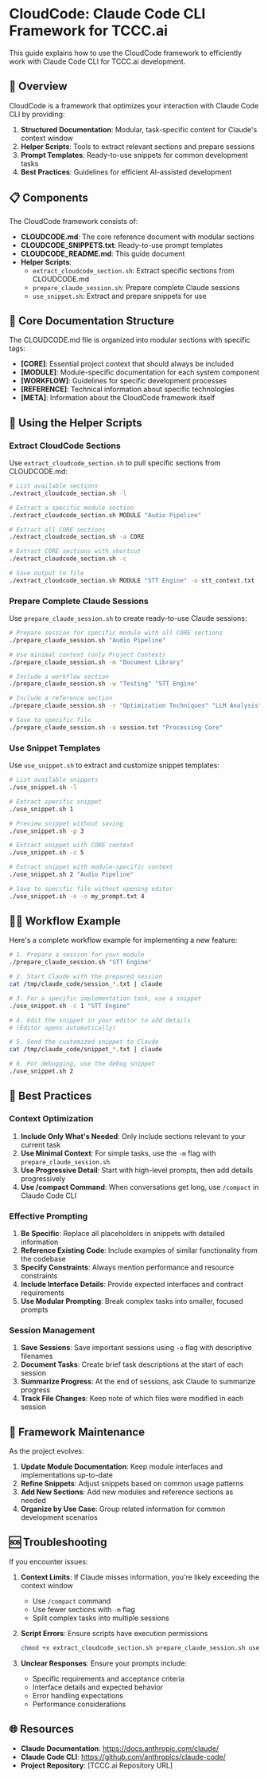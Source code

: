 # CloudCode: Claude Code CLI Framework for TCCC.ai

This guide explains how to use the CloudCode framework to efficiently work with Claude Code CLI for TCCC.ai development.

## 🚀 Overview

CloudCode is a framework that optimizes your interaction with Claude Code CLI by providing:

1. **Structured Documentation**: Modular, task-specific content for Claude's context window
2. **Helper Scripts**: Tools to extract relevant sections and prepare sessions
3. **Prompt Templates**: Ready-to-use snippets for common development tasks
4. **Best Practices**: Guidelines for efficient AI-assisted development

## 📋 Components

The CloudCode framework consists of:

- **CLOUDCODE.md**: The core reference document with modular sections
- **CLOUDCODE_SNIPPETS.txt**: Ready-to-use prompt templates
- **CLOUDCODE_README.md**: This guide document
- **Helper Scripts**:
  - `extract_cloudcode_section.sh`: Extract specific sections from CLOUDCODE.md
  - `prepare_claude_session.sh`: Prepare complete Claude sessions
  - `use_snippet.sh`: Extract and prepare snippets for use

## 📝 Core Documentation Structure

The CLOUDCODE.md file is organized into modular sections with specific tags:

- **[CORE]**: Essential project context that should always be included
- **[MODULE]**: Module-specific documentation for each system component
- **[WORKFLOW]**: Guidelines for specific development processes
- **[REFERENCE]**: Technical information about specific technologies
- **[META]**: Information about the CloudCode framework itself

## 🔧 Using the Helper Scripts

### Extract CloudCode Sections

Use `extract_cloudcode_section.sh` to pull specific sections from CLOUDCODE.md:

```bash
# List available sections
./extract_cloudcode_section.sh -l

# Extract a specific module section
./extract_cloudcode_section.sh MODULE "Audio Pipeline"

# Extract all CORE sections
./extract_cloudcode_section.sh -a CORE

# Extract CORE sections with shortcut
./extract_cloudcode_section.sh -c

# Save output to file
./extract_cloudcode_section.sh MODULE "STT Engine" -o stt_context.txt
```

### Prepare Complete Claude Sessions

Use `prepare_claude_session.sh` to create ready-to-use Claude sessions:

```bash
# Prepare session for specific module with all CORE sections
./prepare_claude_session.sh "Audio Pipeline"

# Use minimal context (only Project Context)
./prepare_claude_session.sh -m "Document Library"

# Include a workflow section
./prepare_claude_session.sh -w "Testing" "STT Engine"

# Include a reference section
./prepare_claude_session.sh -r "Optimization Techniques" "LLM Analysis"

# Save to specific file
./prepare_claude_session.sh -o session.txt "Processing Core"
```

### Use Snippet Templates

Use `use_snippet.sh` to extract and customize snippet templates:

```bash
# List available snippets
./use_snippet.sh -l

# Extract specific snippet
./use_snippet.sh 1

# Preview snippet without saving
./use_snippet.sh -p 3

# Extract snippet with CORE context
./use_snippet.sh -c 5

# Extract snippet with module-specific context
./use_snippet.sh 2 "Audio Pipeline"

# Save to specific file without opening editor
./use_snippet.sh -n -o my_prompt.txt 4
```

## 👨‍💻 Workflow Example

Here's a complete workflow example for implementing a new feature:

```bash
# 1. Prepare a session for your module
./prepare_claude_session.sh "STT Engine"

# 2. Start Claude with the prepared session
cat /tmp/claude_code/session_*.txt | claude

# 3. For a specific implementation task, use a snippet
./use_snippet.sh -c 1 "STT Engine"

# 4. Edit the snippet in your editor to add details
# (Editor opens automatically)

# 5. Send the customized snippet to Claude
cat /tmp/claude_code/snippet_*.txt | claude

# 6. For debugging, use the debug snippet
./use_snippet.sh 2
```

## 🌟 Best Practices

### Context Optimization

1. **Include Only What's Needed**: Only include sections relevant to your current task
2. **Use Minimal Context**: For simple tasks, use the `-m` flag with `prepare_claude_session.sh`
3. **Use Progressive Detail**: Start with high-level prompts, then add details progressively
4. **Use /compact Command**: When conversations get long, use `/compact` in Claude Code CLI

### Effective Prompting

1. **Be Specific**: Replace all placeholders in snippets with detailed information
2. **Reference Existing Code**: Include examples of similar functionality from the codebase
3. **Specify Constraints**: Always mention performance and resource constraints
4. **Include Interface Details**: Provide expected interfaces and contract requirements
5. **Use Modular Prompting**: Break complex tasks into smaller, focused prompts

### Session Management

1. **Save Sessions**: Save important sessions using `-o` flag with descriptive filenames
2. **Document Tasks**: Create brief task descriptions at the start of each session
3. **Summarize Progress**: At the end of sessions, ask Claude to summarize progress
4. **Track File Changes**: Keep note of which files were modified in each session

## 🔄 Framework Maintenance

As the project evolves:

1. **Update Module Documentation**: Keep module interfaces and implementations up-to-date
2. **Refine Snippets**: Adjust snippets based on common usage patterns
3. **Add New Sections**: Add new modules and reference sections as needed
4. **Organize by Use Case**: Group related information for common development scenarios

## 🆘 Troubleshooting

If you encounter issues:

1. **Context Limits**: If Claude misses information, you're likely exceeding the context window
   - Use `/compact` command
   - Use fewer sections with `-m` flag
   - Split complex tasks into multiple sessions

2. **Script Errors**: Ensure scripts have execution permissions
   ```bash
   chmod +x extract_cloudcode_section.sh prepare_claude_session.sh use_snippet.sh
   ```

3. **Unclear Responses**: Ensure your prompts include:
   - Specific requirements and acceptance criteria
   - Interface details and expected behavior
   - Error handling expectations
   - Performance considerations

## 🌐 Resources

- **Claude Documentation**: https://docs.anthropic.com/claude/
- **Claude Code CLI**: https://github.com/anthropics/claude-code/
- **Project Repository**: [TCCC.ai Repository URL]